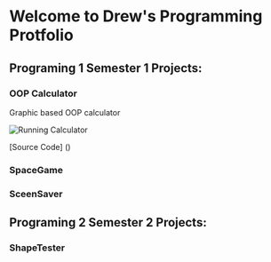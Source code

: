 # Welcome to Drew's Programming Protfolio

## Programing 1 Semester 1 Projects:

### OOP Calculator
Graphic based OOP calculator

![Running Calculator]()

[Source Code] ()

### SpaceGame

### SceenSaver

## Programing 2 Semester 2 Projects:

### ShapeTester
